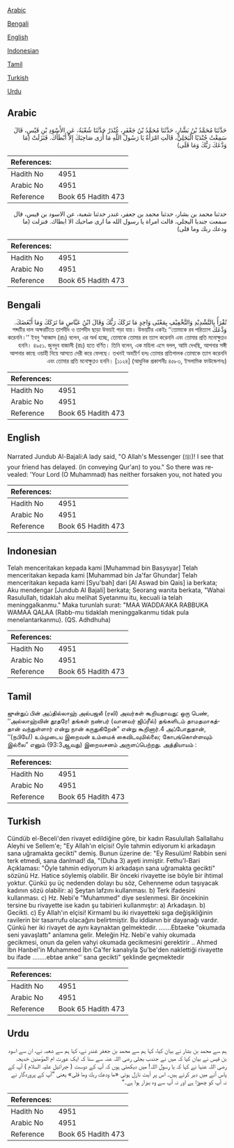[Arabic](#arabic)

[Bengali](#bengali)

[English](#english)

[Indonesian](#indonesian)

[Tamil](#tamil)

[Turkish](#turkish)

[Urdu](#urdu)

## Arabic


<div dir="rtl" lang="ar" style={{fontSize:'larger',backgroundColor:'#f8f9fa',padding:20}}>
حَدَّثَنَا مُحَمَّدُ بْنُ بَشَّارٍ، حَدَّثَنَا مُحَمَّدُ بْنُ جَعْفَرٍ، غُنْدَرٌ حَدَّثَنَا شُعْبَةُ، عَنِ الأَسْوَدِ بْنِ قَيْسٍ، قَالَ سَمِعْتُ جُنْدَبًا الْبَجَلِيَّ، قَالَتِ امْرَأَةٌ يَا رَسُولَ اللَّهِ مَا أُرَى صَاحِبَكَ إِلاَّ أَبْطَأَكَ‏.‏ فَنَزَلَتْ ‏(‏مَا وَدَّعَكَ رَبُّكَ وَمَا قَلَى‏)‏
</div>
<div style={{backgroundColor:'#f8f9fa',padding:20, marginBottom: 10}}><table> <thead> <tr> <th>References:</th> <th></th> </tr> </thead> <tbody><tr><td>Hadith No</td><td>4951</td></tr><tr><td>Arabic No</td><td>4951</td></tr><tr><td>Reference</td><td>Book 65 Hadith 473</td></tr></tbody></table></div>


<div dir="rtl" lang="ar" style={{fontSize:'larger',backgroundColor:'#f8f9fa',padding:20}}>
حدثنا محمد بن بشار، حدثنا محمد بن جعفر، غندر حدثنا شعبة، عن الاسود بن قيس، قال سمعت جندبا البجلي، قالت امراة يا رسول الله ما ارى صاحبك الا ابطاك. فنزلت (ما ودعك ربك وما قلى)
</div>
<div style={{backgroundColor:'#f8f9fa',padding:20, marginBottom: 10}}><table> <thead> <tr> <th>References:</th> <th></th> </tr> </thead> <tbody><tr><td>Hadith No</td><td>4951</td></tr><tr><td>Arabic No</td><td>4951</td></tr><tr><td>Reference</td><td>Book 65 Hadith 473</td></tr></tbody></table></div>

## Bengali


<div dir="rtl" lang="bn" style={{fontSize:'larger',backgroundColor:'#f8f9fa',padding:20}}>
تُقْرَأُ بِالتَّشْدِيْدِ وَالتَّخْفِيْفِ بِمَعْنًى وَاحِدٍ مَا تَرَكَكَ رَبُّكَ وَقَالَ ابْنُ عَبَّاسٍ مَا تَرَكَكَ وَمَا أَبْغَضَكَ. وَدَّعَكَ শব্দটির দাল অক্ষরটিতে তাশদীদ ও তাশদীদ ছাড়া উভয়ই পড়া যায়। উভয়টির একইঃ ‘‘তোমাকে রব পরিত্যাগ করেননি।’’ ইবনু ‘আব্বাস (রাঃ) বলেন, এর অর্থ হচ্ছে, তোমাকে তোমার রব ত্যাগ করেননি এবং তোমার প্রতি মনোক্ষুণ্ণও হননি। ৪৯৫১. জুনদুব বাজালী (রাঃ) হতে বর্ণিত। তিনি বলেন, এক মহিলা এসে বলল, আমি দেখছি, আপনার সঙ্গী আপনার কাছে ওয়াহী নিয়ে আসতে দেরী করে ফেলছে। তখনই অবতীর্ণ হলঃ তোমার প্রতিপালক তোমাকে ত্যাগ করেননি এবং তোমার প্রতি মনোক্ষুণ্ণও হননি। [১১২৪] (আধুনিক প্রকাশনীঃ ৪৫৮৩, ইসলামিক ফাউন্ডেশনঃ)
</div>
<div style={{backgroundColor:'#f8f9fa',padding:20, marginBottom: 10}}><table> <thead> <tr> <th>References:</th> <th></th> </tr> </thead> <tbody><tr><td>Hadith No</td><td>4951</td></tr><tr><td>Arabic No</td><td>4951</td></tr><tr><td>Reference</td><td>Book 65 Hadith 473</td></tr></tbody></table></div>

## English


<div dir="ltr" lang="en" style={{fontSize:'larger',backgroundColor:'#f8f9fa',padding:20}}>
Narrated Jundub Al-Bajali:A lady said, "O Allah's Messenger (ﷺ)! I see that your friend has delayed. (in conveying Qur'an) to you." So there was revealed: 'Your Lord (O Muhammad) has neither forsaken you, not hated you
</div>
<div style={{backgroundColor:'#f8f9fa',padding:20, marginBottom: 10}}><table> <thead> <tr> <th>References:</th> <th></th> </tr> </thead> <tbody><tr><td>Hadith No</td><td>4951</td></tr><tr><td>Arabic No</td><td>4951</td></tr><tr><td>Reference</td><td>Book 65 Hadith 473</td></tr></tbody></table></div>

## Indonesian


<div dir="ltr" lang="id" style={{fontSize:'larger',backgroundColor:'#f8f9fa',padding:20}}>
Telah menceritakan kepada kami [Muhammad bin Basysyar] Telah menceritakan kepada kami [Muhammad bin Ja'far Ghundar] Telah menceritakan kepada kami [Syu'bah] dari [Al Aswad bin Qais] ia berkata; Aku mendengar [Jundub Al Bajali] berkata; Seorang wanita berkata, "Wahai Rasulullah, tidaklah aku melihat Syetanmu itu, kecuali ia telah meninggalkanmu." Maka turunlah surat: "MAA WADDA'AKA RABBUKA WAMAA QALAA (Rabb-mu tidaklah meninggalkanmu tidak pula menelantarkanmu). (QS. Adhdhuha)
</div>
<div style={{backgroundColor:'#f8f9fa',padding:20, marginBottom: 10}}><table> <thead> <tr> <th>References:</th> <th></th> </tr> </thead> <tbody><tr><td>Hadith No</td><td>4951</td></tr><tr><td>Arabic No</td><td>4951</td></tr><tr><td>Reference</td><td>Book 65 Hadith 473</td></tr></tbody></table></div>

## Tamil


<div dir="ltr" lang="ta" style={{fontSize:'larger',backgroundColor:'#f8f9fa',padding:20}}>
ஜுன்துப் பின் அப்தில்லாஹ் அல்பஜலீ (ரலி) அவர்கள் கூறியதாவது: ஒரு பெண், ‘‘அல்லாஹ்வின் தூதரே! தங்கள் நண்பர் (வானவர் ஜிப்ரீல்) தங்களிடம் தாமதமாகத்தான் வந்துள்ளார் என்று நான் கருதுகிறேன்” என்று கூறினார்.4 அப்போதுதான், ‘‘(நபியே!) உம்முடைய இறைவன் உம்மைக் கைவிடவுமில்லை; கோபங்கொள்ளவும் இல்லை” எனும் (93:3ஆவது) இறைவசனம் அருளப்பெற்றது. அத்தியாயம் :
</div>
<div style={{backgroundColor:'#f8f9fa',padding:20, marginBottom: 10}}><table> <thead> <tr> <th>References:</th> <th></th> </tr> </thead> <tbody><tr><td>Hadith No</td><td>4951</td></tr><tr><td>Arabic No</td><td>4951</td></tr><tr><td>Reference</td><td>Book 65 Hadith 473</td></tr></tbody></table></div>

## Turkish


<div dir="ltr" lang="tr" style={{fontSize:'larger',backgroundColor:'#f8f9fa',padding:20}}>
Cündüb el-Beceli'den rivayet edildiğine göre, bir kadın Rasulullah Sallallahu Aleyhi ve Sellem'e; "Ey Allah'ın elçisi! Oyle tahmin ediyorum ki arkadaşın sana uğramakta gecikti" demiş. Bunun üzerine de: "Ey Resulüm! Rabbin seni terk etmedi, sana danlmad! da, "(Duha 3) ayeti inmiştir. Fethu'l-Bari Açıklaması: "Öyle tahmin ediyorum ki arkadaşın sana uğramakta gecikti" sözünü Hz. Hatice söylemiş olabilir. Bir önceki rivayette ise böyle bir ihtimal yoktur. Çünkü şu üç nedenden dolayı bu söz, Cehenneme odun taşıyacak kadının sözü olabilir: a) Şeytan lafzını kullanması. b) Terk ifadesini kullanması. c) Hz. Nebi'e "Muhammed" diye seslenmesi. Bir öncekinin tersine bu rivayette ise kadın şu tabirieri kullanmıştır: a) Arkadaşın. b) Gecikti. c) Ey Allah'ın elçisi! Kirmaml bu iki rivayetteki sıga değişikliğinin ravilerin bir tasarrufu olacağını belirtmiştir. Bu iddianın bir dayanağı vardır. Çünkü her iki rivayet de aynı kaynaktan gelmektedir. .......Ebtaeke "okumada seni yavaşlattı" anlamına gelir. Meleğin Hz. Nebi'e vahiy okumada gecikmesi, onun da gelen vahyi okumada gecikmesini gerektirir .. Ahmed İbn Hanbel'in Muhammed İbn Ca'fer kanalıyla Şu'be'den naklettiği rivayette bu ifade ........ebtae anke'' sana gecikti" şeklinde geçmektedir
</div>
<div style={{backgroundColor:'#f8f9fa',padding:20, marginBottom: 10}}><table> <thead> <tr> <th>References:</th> <th></th> </tr> </thead> <tbody><tr><td>Hadith No</td><td>4951</td></tr><tr><td>Arabic No</td><td>4951</td></tr><tr><td>Reference</td><td>Book 65 Hadith 473</td></tr></tbody></table></div>

## Urdu


<div dir="rtl" lang="ur" style={{fontSize:'larger',backgroundColor:'#f8f9fa',padding:20}}>
ہم سے محمد بن بشار نے بیان کیا، کہا ہم سے محمد بن جعفر غندر نے، کہا ہم سے شعبہ نے، ان سے اسود بن قیس نے بیان کیا کہ میں نے جندب بجلی رضی اللہ عنہ سے سنا کہ ایک عورت ام المؤمنین خدیجہ رضی اللہ عنہا نے کہا کہ یا رسول اللہ! میں دیکھتی ہوں کہ آپ کے دوست ( جبرائیل علیہ السلام ) آپ کے پاس آنے میں دیر کرتے ہیں۔ اس پر آیت نازل ہوئی «ما ودعك ربك وما قلى‏» یعنی ”آپ کے پروردگار نے نہ آپ کو چھوڑا ہے اور نہ آپ سے وہ بیزار ہوا ہے۔“
</div>
<div style={{backgroundColor:'#f8f9fa',padding:20, marginBottom: 10}}><table> <thead> <tr> <th>References:</th> <th></th> </tr> </thead> <tbody><tr><td>Hadith No</td><td>4951</td></tr><tr><td>Arabic No</td><td>4951</td></tr><tr><td>Reference</td><td>Book 65 Hadith 473</td></tr></tbody></table></div>